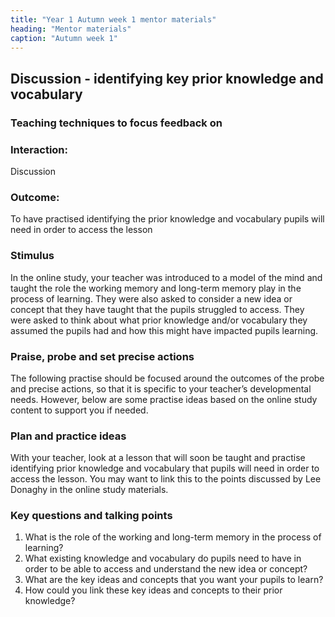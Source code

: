 ```yaml
---
title: "Year 1 Autumn week 1 mentor materials"
heading: "Mentor materials"
caption: "Autumn week 1"
---
```



## Discussion - identifying key prior knowledge and vocabulary

### Teaching techniques to focus feedback on

### Interaction: 

Discussion

### Outcome: 

To have practised identifying the prior knowledge and vocabulary pupils will need in order to access the lesson 

### Stimulus

In the online study, your teacher was introduced to a model of the mind and taught the role the working memory and long-term memory play in the process of learning. They were also asked to consider a new idea or concept that they have taught that the pupils struggled to access. They were asked to think about what prior knowledge and/or vocabulary they assumed the pupils had and how this might have impacted pupils learning.

### Praise, probe and set precise actions

The following practise should be focused around the outcomes of the probe and precise actions, so that it is specific to your teacher’s developmental needs. However, below are some practise ideas based on the online study content to support you if needed.

### Plan and practice ideas

With your teacher, look at a lesson that will soon be taught and practise identifying prior knowledge and vocabulary that pupils will need in order to access the lesson. You may want to link this to the points discussed by Lee Donaghy in the online study materials.

### Key questions and talking points

1. What is the role of the working and long-term memory in the process of learning?
2. What existing knowledge and vocabulary do pupils need to have in order to be able to access and understand the new idea or concept?
3. What are the key ideas and concepts that you want your pupils to learn?
4. How could you link these key ideas and concepts to their prior knowledge?

